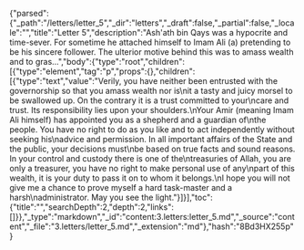 {"parsed":{"_path":"/letters/letter_5","_dir":"letters","_draft":false,"_partial":false,"_locale":"","title":"Letter 5","description":"Ash'ath bin Qays was a hypocrite and time-sever. For sometime he attached himself to Imam Ali (a) pretending to be his sincere follower. The ulterior motive behind this was to amass wealth and to gras...","body":{"type":"root","children":[{"type":"element","tag":"p","props":{},"children":[{"type":"text","value":"Verily, you have neither been entrusted with the governorship so that you amass wealth nor is\nit a tasty and juicy morsel to be swallowed up. On the contrary it is a trust committed to your\ncare and trust. Its responsibility lies upon your shoulders.\nYour Amir (meaning Imam Ali himself) has appointed you as a shepherd and a guardian of\nthe people. You have no right to do as you like and to act independently without seeking his\nadvice and permission. In all important affairs of the State and the public, your decisions must\nbe based on true facts and sound reasons. In your control and custody there is one of the\ntreasuries of Allah, you are only a treasurer, you have no right to make personal use of any\npart of this wealth, it is your duty to pass it on to whom it belongs.\nI hope you will not give me a chance to prove myself a hard task-master and a harsh\nadministrator. May you see the light."}]}],"toc":{"title":"","searchDepth":2,"depth":2,"links":[]}},"_type":"markdown","_id":"content:3.letters:letter_5.md","_source":"content","_file":"3.letters/letter_5.md","_extension":"md"},"hash":"8Bd3HX255p"}